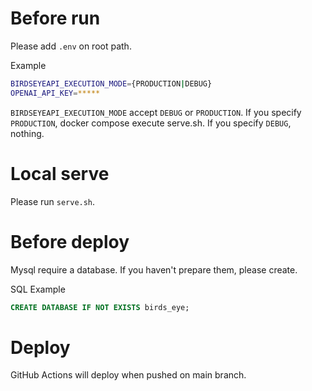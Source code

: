 # Before run

Please add `.env` on root path.

Example

```sh
BIRDSEYEAPI_EXECUTION_MODE={PRODUCTION|DEBUG}
OPENAI_API_KEY=*****
```

`BIRDSEYEAPI_EXECUTION_MODE` accept `DEBUG` or `PRODUCTION`.
If you specify `PRODUCTION`, docker compose execute serve.sh.
If you specify `DEBUG`, nothing.

# Local serve

Please run `serve.sh`.

# Before deploy

Mysql require a database. If you haven't prepare them, please create.

SQL Example

```sql
CREATE DATABASE IF NOT EXISTS birds_eye;
```

# Deploy

GitHub Actions will deploy when pushed on main branch.
